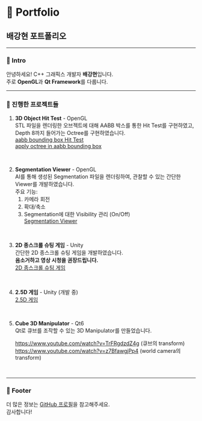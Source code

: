 # 🎨 Portfolio

## 배강현 포트폴리오

---

### 👋 Intro

안녕하세요! C++ 그래픽스 개발자 **배강현**입니다.  
주로 **OpenGL**과 **Qt Framework**를 다룹니다.

---

### 📂 진행한 프로젝트들

1. **3D Object Hit Test** - OpenGL  
   STL 파일을 렌더링한 오브젝트에 대해 AABB 박스를 통한 Hit Test를 구현하였고, Depth 8까지 들어가는 Octree를 구현하였습니다.  
   [aabb bounding box Hit Test](https://github.com/user-attachments/assets/9dccb044-96c4-4f9f-8985-fe5c82e8b470)  
   [apply octree in aabb bounding box](https://github.com/user-attachments/assets/1d2de8b1-4cc2-4d60-abad-576a607e0aaf)


<br>


2. **Segmentation Viewer** - OpenGL  
   AI를 통해 생성된 Segmentation 파일을 렌더링하여, 관찰할 수 있는 간단한 Viewer를 개발하였습니다.  
   주요 기능:  
   1) 카메라 회전  
   2) 확대/축소  
   3) Segmentation에 대한 Visibility 관리 (On/Off)  
[Segmentation Viewer](https://github.com/user-attachments/assets/6b6c1151-0aea-4cef-9237-190ad324b3b6)


<br>


3. **2D 종스크롤 슈팅 게임** - Unity  
   간단한 2D 종스크롤 슈팅 게임을 개발하였습니다.  
   **음소거하고 영상 시청을 권장드립니다.**  
   [2D 종스크롤 슈팅 게임](https://github.com/user-attachments/assets/5f7eed5d-5c1c-4637-b611-4602672d692a)


<br>


4. **2.5D 게임** - Unity (개발 중)  
   [2.5D 게임](https://github.com/user-attachments/assets/aacef84c-f71c-4e68-b0a7-a5eef259b921)


<br>


5. **Cube 3D Manipulator** - Qt6  
   Qt로 큐브를 조작할 수 있는 3D Manipulator를 만들었습니다.
   
   https://www.youtube.com/watch?v=TrFRgdzdZ4g    (큐브의 transform)  
   https://www.youtube.com/watch?v=z7BfawgjPp4    (world camera의 transform)


<br>

---

### 🌟 Footer

더 많은 정보는 [GitHub 프로필](https://github.com/brianbae00)을 참고해주세요.  
감사합니다!
